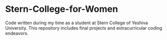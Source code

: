 # Stern-College-for-Women
Code written during my time as a student at Stern College of Yeshiva University. This repository includes final projects and extracurricular coding endeavors.
